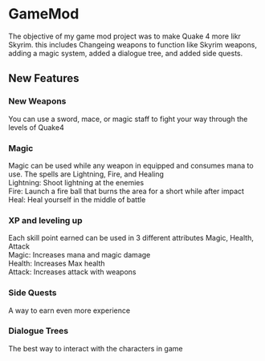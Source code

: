 # GameMod

The objective of my game mod project was to make Quake 4 more likr Skyrim. this includes Changeing weapons to function like Skyrim weapons, adding a magic system, added a dialogue tree, and added side quests. 

## New Features

### New Weapons
You can use a sword, mace, or magic staff to fight your way through the levels of Quake4

### Magic
Magic can be used while any weapon in equipped and consumes mana to use. The spells are Lightning, Fire, and Healing<br />
Lightning: Shoot lightning at the enemies<br />
Fire: Launch a fire ball that burns the area for a short while after impact<br />
Heal: Heal yourself in the middle of battle<br />

### XP and leveling up
Each skill point earned can be used in 3 different attributes Magic, Health, Attack<br />
Magic: Increases mana and magic damage<br />
Health: Increases Max health<br />
Attack: Increases attack with weapons <br />

### Side Quests
A way to earn even more experience <br />

### Dialogue Trees
The best way to interact with the characters in game <br />
